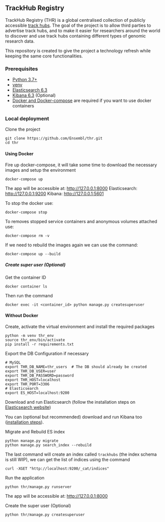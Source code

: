 ## TrackHub Registry

TrackHub Registry (THR) is a global centralised collection of publicly accessible [track hubs](http://genome.ucsc.edu/goldenPath/help/hgTrackHubHelp.html#Intro). The goal of the project is to allow third parties to advertise track hubs, and to make it easier for researchers around the world to discover and use track hubs containing different types of genomic research data.

This repository is created to give the project a technology refresh while keeping the same core functionalities.

### Prerequisites

* [Python 3.7+](https://www.python.org/downloads/)
* [venv](https://docs.python.org/3/library/venv.html)
* [Elasticsearch 6.3](https://www.elastic.co/downloads/past-releases/elasticsearch-6-3-0)
* [Kibana 6.3](https://www.elastic.co/downloads/past-releases/kibana-6-3-0) (Optional)
* [Docker and Docker-compose](https://www.docker.com/products/docker-desktop) are required if you want to use docker containers

### Local deployment

Clone the project

```shell script
git clone https://github.com/Ensembl/thr.git
cd thr
```

#### Using Docker

Fire up docker-compose, it will take some time to download the necessary images and setup the environment

```shell script
docker-compose up
```

The app will be accessible at: http://127.0.0.1:8000
Elasticsearch: http://127.0.0.1:9200
Kibana: http://127.0.0.1:5601

To stop the docker use:

```shell script
docker-compose stop
```

To removes stopped service containers and anonymous volumes attached use:

```shell script
docker-compose rm -v
```

If we need to rebuild the images again we can use the command:

```shell script
docker-compose up --build
```

##### Create super user (Optional)

Get the container ID 

```shell script
docker container ls
```

Then run the command

```shell script
docker exec -it <container_id> python manage.py createsuperuser
```

#### Without Docker

Create, activate the virtual environment and install the required packages

```shell script
python -m venv thr_env
source thr_env/bin/activate
pip install -r requirements.txt
```

Export the DB Configuration if necessary

```shell script
# MySQL
export THR_DB_NAME=thr_users  # The DB should already be created
export THR_DB_USER=user
export THR_DB_PASSWORD=password
export THR_HOST=localhost
export THR_PORT=3306
# Elasticsearch
export ES_HOST=localhost:9200
```

Download and run Elasticsearch (follow the installation steps on [Elasticsearch website](https://www.elastic.co/downloads/elasticsearch))

You can (optional but recommended) download and run Kibana too ([installation steps](https://www.elastic.co/downloads/kibana)).

Migrate and Rebuild ES index

```shell script
python manage.py migrate
python manage.py search_index --rebuild
```

The last command will create an index called `trackhubs` (the index schema is still WIP), we can get the list of indices using the command

```shell script
curl -XGET "http://localhost:9200/_cat/indices"
```

Run the application

```shell script
python thr/manage.py runserver
```

The app will be accessible at: http://127.0.0.1:8000

Create the super user (Optional)

```shell script
python thr/manage.py createsuperuser
```


